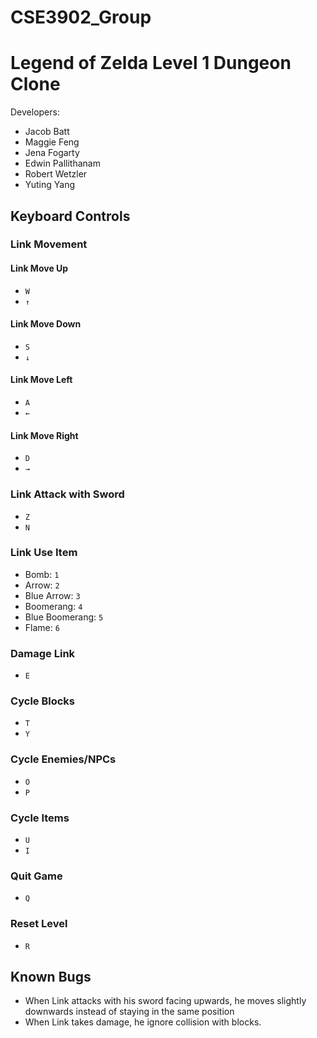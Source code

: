 # CSE3902_Group 

# Legend of Zelda Level 1 Dungeon Clone
Developers: 
- Jacob Batt
- Maggie Feng
- Jena Fogarty 
- Edwin Pallithanam 
- Robert Wetzler
- Yuting Yang

## Keyboard Controls
### Link Movement
#### Link Move Up
- ```W```
- ```↑```
#### Link Move Down
- ```S```
- ```↓```
#### Link Move Left
- ```A```
- ```←```
#### Link Move Right
- ```D```
- ```→```
### Link Attack with Sword
- ```Z```
- ```N```
### Link Use Item
- Bomb: ```1```
- Arrow: ```2```
- Blue Arrow: ```3```
- Boomerang: ```4```
- Blue Boomerang: ```5```
- Flame: ```6```
### Damage Link
- ```E```
### Cycle Blocks
- ```T```
- ```Y```
### Cycle Enemies/NPCs
- ```O```
- ```P```
### Cycle Items
- ```U```
- ```I```
### Quit Game
- ```Q```
### Reset Level
- ```R```

## Known Bugs
- When Link attacks with his sword facing upwards, he moves slightly downwards instead of staying in the same position
- When Link takes damage, he ignore collision with blocks. 
